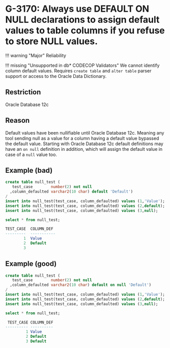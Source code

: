 # G-3170: Always use DEFAULT ON NULL declarations to assign default values to table columns if you refuse to store NULL values.

!!! warning "Major"
    Reliability

!!! missing "Unsupported in db\* CODECOP Validators"
    We cannot identify column default values. Requires `create table` and `alter table` parser support or access to the Oracle Data Dictionary.

## Restriction

Oracle Database 12c

## Reason

Default values have been nullifiable until Oracle Database 12c. Meaning any tool sending null as a value for a column having a default value bypassed the default value. Starting with Oracle Database 12c default definitions may have an `on null` definition in addition, which will assign the default value in case of a `null` value too.

## Example (bad)

``` sql
create table null_test (
   test_case        number(2) not null
  ,column_defaulted varchar2(10 char) default 'Default')
/
insert into null_test(test_case, column_defaulted) values (1,'Value');
insert into null_test(test_case, column_defaulted) values (2,default);
insert into null_test(test_case, column_defaulted) values (3,null);

select * from null_test;

TEST_CASE  COLUMN_DEF
---------  -----------
        1  Value
        2  Default
        3
```

## Example (good)

``` sql
create table null_test (
   test_case        number(2) not null
  ,column_defaulted varchar2(10 char) default on null 'Default')
/
insert into null_test(test_case, column_defaulted) values (1,'Value');
insert into null_test(test_case, column_defaulted) values (2,default);
insert into null_test(test_case, column_defaulted) values (3,null);

select * from null_test;

 TEST_CASE COLUMN_DEF
---------- ----------
         1 Value     
         2 Default   
         3 Default
```